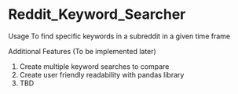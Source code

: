 # Reddit_Keyword_Searcher

Usage
To find specific keywords in a subreddit in a given time frame

Additional Features (To be implemented later)
1. Create multiple keyword searches to compare 
2. Create user friendly readability with pandas library
3. TBD
